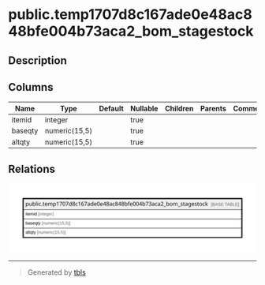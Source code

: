 # public.temp1707d8c167ade0e48ac848bfe004b73aca2_bom_stagestock

## Description

## Columns

| Name | Type | Default | Nullable | Children | Parents | Comment |
| ---- | ---- | ------- | -------- | -------- | ------- | ------- |
| itemid | integer |  | true |  |  |  |
| baseqty | numeric(15,5) |  | true |  |  |  |
| altqty | numeric(15,5) |  | true |  |  |  |

## Relations

![er](public.temp1707d8c167ade0e48ac848bfe004b73aca2_bom_stagestock.svg)

---

> Generated by [tbls](https://github.com/k1LoW/tbls)
